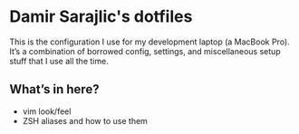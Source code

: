 # Damir Sarajlic's dotfiles

This is the configuration I use for my development laptop (a MacBook Pro). It’s a combination of borrowed config, settings, and miscellaneous setup stuff that I use all the time.

## What’s in here?

* vim look/feel
* ZSH aliases and how to use them
